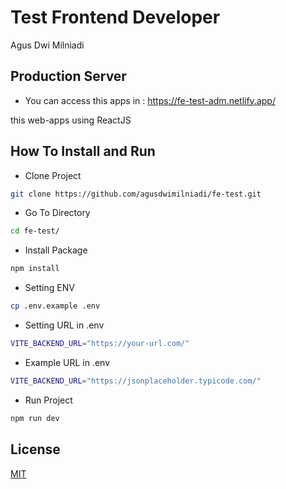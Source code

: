 # Test Frontend Developer

Agus Dwi Milniadi

## Production Server

- You can access this apps in : https://fe-test-adm.netlify.app/

this web-apps using ReactJS

## How To Install and Run

- Clone Project

```sh
git clone https://github.com/agusdwimilniadi/fe-test.git
```

- Go To Directory

```sh
cd fe-test/
```

- Install Package

```sh
npm install
```

- Setting ENV

```sh
cp .env.example .env
```

- Setting URL in .env

```sh
VITE_BACKEND_URL="https://your-url.com/"
```

- Example URL in .env

```sh
VITE_BACKEND_URL="https://jsonplaceholder.typicode.com/"
```

- Run Project

```sh
npm run dev
```

## License

[MIT](https://choosealicense.com/licenses/mit/)

